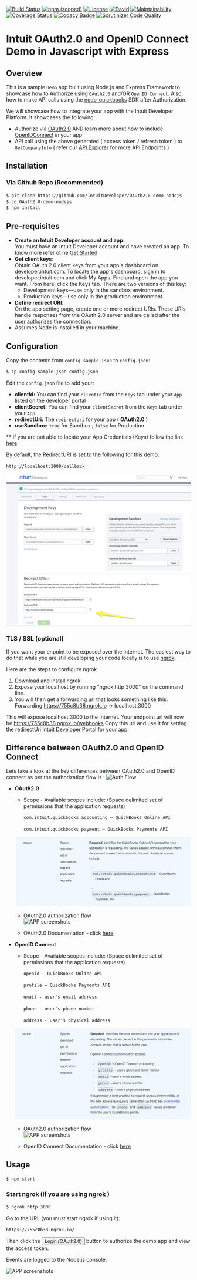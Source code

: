 [![Build Status](https://travis-ci.org/IntuitDeveloper/OAuth2.0-demo-nodejs.svg?branch=master)](https://travis-ci.org/IntuitDeveloper/OAuth2.0-demo-nodejs)
[![npm (scoped)](https://img.shields.io/npm/v/@cycle/core.svg)]()
[![License](https://img.shields.io/badge/License-Apache%202.0-blue.svg)](https://opensource.org/licenses/Apache-2.0)
[![David](https://img.shields.io/david/expressjs/express.svg)](IntuitDeveloper/OAuth2.0-demo-nodejs)
[![Maintainability](https://api.codeclimate.com/v1/badges/5b079893eb3de99976cf/maintainability)](https://codeclimate.com/github/IntuitDeveloper/OAuth2.0-demo-nodejs/maintainability)
[![Coverage Status](https://coveralls.io/repos/github/anilkumarbp/Glipped/badge.svg?branch=master)](https://coveralls.io/github/anilkumarbp/Glipped?branch=master)
[![Codacy Badge](https://api.codacy.com/project/badge/Grade/1a93e14e3fb64451ad707cbd7c843458)](https://www.codacy.com/app/anilkumarbp/OAuth2.0-demo-nodejs?utm_source=github.com&amp;utm_medium=referral&amp;utm_content=IntuitDeveloper/OAuth2.0-demo-nodejs&amp;utm_campaign=Badge_Grade)
[![Scrutinizer Code Quality](https://scrutinizer-ci.com/g/IntuitDeveloper/OAuth2.0-demo-nodejs/badges/quality-score.png?b=master)](https://scrutinizer-ci.com/g/IntuitDeveloper/OAuth2.0-demo-nodejs/?branch=master)
 

Intuit OAuth2.0 and OpenID Connect Demo in Javascript with Express
==========================================================

## Overview

This is a sample `Demo` app built using Node.js and Express Framework to showcase how to Authorize using `OAuth2.0` and/OR `OpenID Connect`. Also, how to make API calls using the [node-quickbooks](https://github.com/mcohen01/node-quickbooks) SDK after Authorization.

We will showcase how to integrate your app with the Intuit Developer Platform. It showcases the following:

* Authorize via [OAuth2.0](https://developer.intuit.com/docs/00_quickbooks_online/2_build/10_authentication_and_authorization/10_oauth_2.0) AND learn more about how to include [OpenIDConnect](https://developer.intuit.com/docs/00_quickbooks_online/2_build/10_authentication_and_authorization/50_identity/20_openid_connect) in your app
* API call using the above generated ( access token / refresh token ) to `GetCompanyInfo` ( refer our [API Explorer](https://developer.intuit.com/v2/apiexplorer?apiname=V3QBO) for more API Endpoints ) 


## Installation

### Via Github Repo (Recommended)

```bash
$ git clone https://github.com/IntuitDeveloper/OAuth2.0-demo-nodejs
$ cd OAuth2.0-demo-nodejs
$ npm install
```

## Pre-requisites

* **Create an Intuit Developer account and app**:  
You must have an Intuit Developer account and have created an app. To know more refer ot he [Get Started](https://developer.intuit.com/docs/00_quickbooks_online/1_get_started/00_get_started) 
* **Get client keys**:    
  Obtain OAuth 2.0 client keys from your app's dashboard on developer.intuit.com.  To locate the app's dashboard, sign in to developer.intuit.com and click My Apps. Find and open the app you want. From here, click the Keys tab. There are two versions of this key:
  * Development keys—use only in the sandbox environment.
  * Production keys—use only in the production environment. 
* **Define redirect URI**:  
 On the app setting page, create one or more redirect URIs. These URIs handle responses from the OAuth 2.0 server and are called after the user authorizes the connection.
* Assumes Node is installed in your machine. 


## Configuration

Copy the contents from `config-sample.json` to `config.json`:
```bash
$ cp config-sample.json config.json
```
Edit the `config.json` file to add your:  

* **clientId:** You can find your `clientId` from the `Keys` tab under your `App` listed on the developer portal
* **clientSecret:** You can find your `clientSecret` from the `Keys` tab under your `App` 
* **redirectUri:** The `redirectUri` for your app ( **OAuth2.0** )
* **useSandbox:** `true` for Sandbox ; `false` for Production 

** If you are not able to locate your App Credentials (Keys) follow the link [here](https://developer.intuit.com/docs/00_quickbooks_online/1_get_started/40_get_development_keys)

By default, the RedirectURI is set to the following for this demo:

`http://localhost:3000/callback`

![Keys](views/Keys.png)


### TLS / SSL (**optional**)

If you want your enpoint to be exposed over the internet. The easiest way to do that while you are still developing your code locally is to use [ngrok](https://ngrok.com/).  

Here are the steps to configure ngrok  
1. Download and install ngrok  
2. Expose your localhost by running "ngrok http 3000" on the command line.  
3. You will then get a forwarding url that looks something like this: Forwarding https://755c8b38.ngrok.io -> localhost:3000

This will expose localhost:3000 to the Internet. Your endpoint url will now be https://755c8b38.ngrok.io/webhooks Copy this url and use it for setting the redirectUri  [Intuit Developer Portal](https://developer.intuit.com) for your app.


## Difference between OAuth2.0 and OpenID Connect

Lets take a look at the key differences between OAuth2.0 and OpenID connect as per the authorization flow is :
![Auth Flow](views/oauth2flow.png)
 

* **OAuth2.0**  
 
    * Scope - Available scopes include: (Space delimited set of permissions that the application requests)
                 
          com.intuit.quickbooks.accounting — QuickBooks Online API
                 
          com.intuit.quickbooks.payment — QuickBooks Payments API   
    ![APP screenshots](views/oauth2_scopes.png)
             
    * OAuth2.0 authorization flow  
    ![APP screenshots](views/oauth2flow.png)  
    
    * OAuth2.0 Documentation - click [here](https://developer.intuit.com/docs/00_quickbooks_online/2_build/10_authentication_and_authorization/10_oauth_2.0)
    
    
    
* **OpenID Connect**

    * Scope -  Available scopes include: (Space delimited set of permissions that the application requests)   
                     
          openid — QuickBooks Online API
                 
          profile — QuickBooks Payments API  
             
          email - user's email address  
                     
          phone - user's phone number  
            
          address - user's physical address                   
    ![APP screenshots](views/openIDConnect_scopes.png)
                       
    * OAuth2.0 authorization flow  
    ![APP screenshots](views/openIdConnectflow.png)  
 
    * OpenID Connect Documentation - click [here](https://developer.intuit.com/docs/00_quickbooks_online/2_build/10_authentication_and_authorization/50_identity/20_openid_connect) 
    

## Usage

```bash
$ npm start
```

### Start ngrok (if you are using ngrok )

```bash
$ ngrok http 3000
```

Go to the URL (you must start ngrok if using it):

```
https://755c8b38.ngrok.io/
````

Then click the <input type="button" value="Login (OAuth2.0)"> button to authorize the demo app and view the access token.

Events are logged to the Node.js console.

![APP screenshots](views/HomePage.png)
